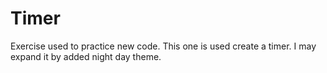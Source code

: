 # Timer
Exercise used to practice new code. This one is used create a timer. I may expand it by added night day theme.